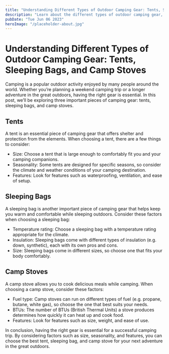 ```yaml
---
title: "Understanding Different Types of Outdoor Camping Gear: Tents, Sleeping Bags, and Camp Stoves"
description: "Learn about the different types of outdoor camping gear, including tents, sleeping bags, and camp stoves. Find the best gear for your next camping trip!"
pubDate: "Tue Jun 06 2023"
heroImage: "/placeholder-about.jpg"
---
```


# Understanding Different Types of Outdoor Camping Gear: Tents, Sleeping Bags, and Camp Stoves

Camping is a popular outdoor activity enjoyed by many people around the world. Whether you’re planning a weekend camping trip or a longer adventure in the great outdoors, having the right gear is essential. In this post, we’ll be exploring three important pieces of camping gear: tents, sleeping bags, and camp stoves.

## Tents

A tent is an essential piece of camping gear that offers shelter and protection from the elements. When choosing a tent, there are a few things to consider:

- Size: Choose a tent that is large enough to comfortably fit you and your camping companions.
- Seasonality: Some tents are designed for specific seasons, so consider the climate and weather conditions of your camping destination.
- Features: Look for features such as waterproofing, ventilation, and ease of setup.

## Sleeping Bags

A sleeping bag is another important piece of camping gear that helps keep you warm and comfortable while sleeping outdoors. Consider these factors when choosing a sleeping bag:

- Temperature rating: Choose a sleeping bag with a temperature rating appropriate for the climate.
- Insulation: Sleeping bags come with different types of insulation (e.g. down, synthetic), each with its own pros and cons.
- Size: Sleeping bags come in different sizes, so choose one that fits your body comfortably.

## Camp Stoves

A camp stove allows you to cook delicious meals while camping. When choosing a camp stove, consider these factors:

- Fuel type: Camp stoves can run on different types of fuel (e.g. propane, butane, white gas), so choose the one that best suits your needs.
- BTUs: The number of BTUs (British Thermal Units) a stove produces determines how quickly it can heat up and cook food.
- Features: Look for features such as size, weight, and ease of use.

In conclusion, having the right gear is essential for a successful camping trip. By considering factors such as size, seasonality, and features, you can choose the best tent, sleeping bag, and camp stove for your next adventure in the great outdoors.